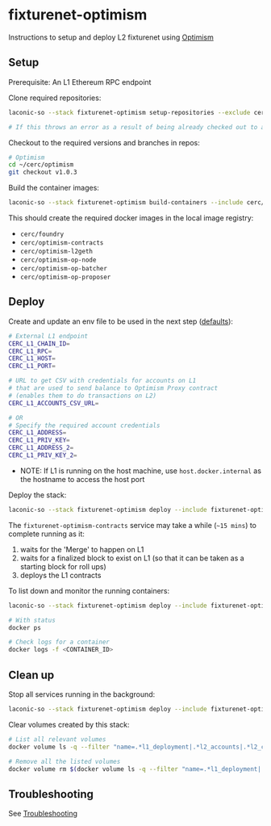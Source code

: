 # fixturenet-optimism

Instructions to setup and deploy L2 fixturenet using [Optimism](https://stack.optimism.io)

## Setup

Prerequisite: An L1 Ethereum RPC endpoint

Clone required repositories:

```bash
laconic-so --stack fixturenet-optimism setup-repositories --exclude cerc-io/go-ethereum

# If this throws an error as a result of being already checked out to a branch/tag in a repo, remove the repositories mentioned below and re-run the command
```

Checkout to the required versions and branches in repos:

```bash
# Optimism
cd ~/cerc/optimism
git checkout v1.0.3
```

Build the container images:

```bash
laconic-so --stack fixturenet-optimism build-containers --include cerc/foundry,cerc/optimism-contracts,cerc/optimism-op-node,cerc/optimism-l2geth,cerc/optimism-op-batcher,cerc/optimism-op-proposer
```

This should create the required docker images in the local image registry:
* `cerc/foundry`
* `cerc/optimism-contracts`
* `cerc/optimism-l2geth`
* `cerc/optimism-op-node`
* `cerc/optimism-op-batcher`
* `cerc/optimism-op-proposer`

## Deploy

Create and update an env file to be used in the next step ([defaults](../../config/fixturenet-optimism/l1-params.env)):

  ```bash
  # External L1 endpoint
  CERC_L1_CHAIN_ID=
  CERC_L1_RPC=
  CERC_L1_HOST=
  CERC_L1_PORT=

  # URL to get CSV with credentials for accounts on L1
  # that are used to send balance to Optimism Proxy contract
  # (enables them to do transactions on L2)
  CERC_L1_ACCOUNTS_CSV_URL=

  # OR
  # Specify the required account credentials
  CERC_L1_ADDRESS=
  CERC_L1_PRIV_KEY=
  CERC_L1_ADDRESS_2=
  CERC_L1_PRIV_KEY_2=
  ```

* NOTE: If L1 is running on the host machine, use `host.docker.internal` as the hostname to access the host port

Deploy the stack:

```bash
laconic-so --stack fixturenet-optimism deploy --include fixturenet-optimism --env-file <PATH_TO_ENV_FILE> up
```

The `fixturenet-optimism-contracts` service may take a while (`~15 mins`) to complete running as it:
1. waits for the 'Merge' to happen on L1
2. waits for a finalized block to exist on L1 (so that it can be taken as a starting block for roll ups)
3. deploys the L1 contracts

To list down and monitor the running containers:

```bash
laconic-so --stack fixturenet-optimism deploy --include fixturenet-optimism ps

# With status
docker ps

# Check logs for a container
docker logs -f <CONTAINER_ID>
```

## Clean up

Stop all services running in the background:

```bash
laconic-so --stack fixturenet-optimism deploy --include fixturenet-optimism down 30
```

Clear volumes created by this stack:

```bash
# List all relevant volumes
docker volume ls -q --filter "name=.*l1_deployment|.*l2_accounts|.*l2_config|.*l2_geth_data"

# Remove all the listed volumes
docker volume rm $(docker volume ls -q --filter "name=.*l1_deployment|.*l2_accounts|.*l2_config|.*l2_geth_data")
```

## Troubleshooting

See [Troubleshooting](./README.md#troubleshooting)
